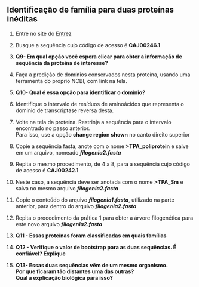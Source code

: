 ## Identificação de família para duas proteínas inéditas
1. Entre no site do [Entrez](https://www.ncbi.nlm.nih.gov/)
  
2. Busque a sequência cujo código de acesso é **CAJ00246.1**
  
3. **Q9- Em qual opção você espera clicar para obter a informação de sequência da proteína de interesse?**
  
4. Faça a predição de domínios conservados nesta proteína, usando uma ferramenta do próprio NCBI, com link na tela.
  
5. **Q10- Qual é essa opção para identificar o domínio?**
  
6. Identifique o intervalo de resíduos de aminoácidos que representa o dominio de transcriptase reversa desta.
  
7. Volte na tela da proteína. Restrinja a sequência para o intervalo encontrado no passo anterior.  
    Para isso, use a opção **change region shown** no canto direito superior
  
8. Copie a sequência fasta, anote com o nome **>TPA_poliprotein** e salve em um arquivo, nomeado ***filogenia2.fasta***
  
9. Repita o mesmo procedimento, de 4 a 8, para a sequência cujo código de acesso é **CAJ00242.1**
  
10. Neste caso, a sequência deve ser anotada com o nome **>TPA_Sm** e salva no mesmo arquivo ***filogenia2.fasta***
  
11. Copie o conteúdo do arquivo ***filogenia1.fasta***, utilizado na parte anterior, para dentro do arquivo ***filogenia2.fasta***
  
12. Repita o procedimento da prática 1 para obter a árvore filogenética para este novo arquivo ***filogenia2.fasta***
  
13. **Q11 - Essas proteínas foram classificadas em quais famílias**
  
14. **Q12 - Verifique o valor de bootstrap para as duas sequências. É confiável? Explique**
  
15. **Q13- Essas duas sequências vêm de um mesmo organismo.  
   Por que ficaram tão distantes uma das outras?  
   Qual a explicação biológica para isso?**   
